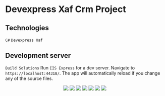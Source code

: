 # Devexpress Xaf Crm Project

## Technologies
``C#``
``Devexpress Xaf``

## Development server
`Build Solutions`
Run `IIS Express` for a dev server. Navigate to `https://localhost:44318/`. The app will automatically reload if you change any of the source files.


<p align="center">
<img src="https://user-images.githubusercontent.com/49655751/166154291-5e2c605c-91bf-41e7-a019-2b219d169bb0.png">
<img src="https://user-images.githubusercontent.com/49655751/166154336-fac37be1-a45a-4f20-9209-eb2213c5054f.png">
<img src="https://user-images.githubusercontent.com/49655751/166154372-eaa419a1-d16d-4968-98aa-bd514d5b7057.png">
<img src="https://user-images.githubusercontent.com/49655751/166154383-b4fd3d8d-9b1d-4f0e-beaa-18ddad157110.png">
<img src="https://user-images.githubusercontent.com/49655751/166154407-1f3e02de-5c91-4fbb-b3c9-079c488b6806.png">
<img src="https://user-images.githubusercontent.com/49655751/166154422-7a8a497d-c473-46c2-a423-131d98ed1f42.png">
<img src="https://user-images.githubusercontent.com/49655751/166154436-54570115-abe0-4dd4-afd1-eb29d5bceb7b.png">
</p>


